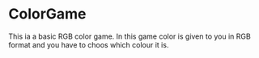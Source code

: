 # ColorGame
This ia a basic RGB color game.
In this game color is given to you in RGB format and you have to choos which colour it is.
